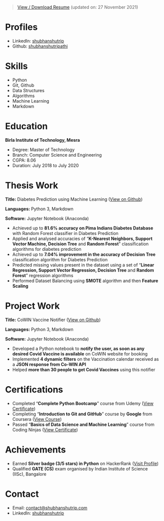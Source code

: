 >[View / Download Resume](/Documents/Shubhanshu%20Tripathi%20Resume.pdf) (updated on: 27 November 2021)

# Profiles
- LinkedIn: [shubhanshutrip](https://www.linkedin.com/in/shubhanshutrip)
- Github: [shubhanshutripathi](https://github.com/shubhanshutripathi)

# Skills
- Python
- Git, Github
- Data Structures
- Algorithms
- Machine Learning
- Markdown

# Education
**Birla Institute of Technology, Mesra**
- Degree: Master of Technology
- Branch: Computer Science and Engineering
- CGPA: 8.06
- Duration: July 2018 to July 2020

# Thesis Work

**Title:** Diabetes Prediction using Machine Learning ([View on Github](https://github.com/ShubhanshuTripathi/Diabetes-Prediction))

**Languages:** Python 3, Markdown

**Software:** Jupyter Notebook (Anaconda)
-	Achieved up to **81.6% accuracy on Pima Indians Diabetes Database** with Random Forest classifier in Diabetes Prediction
-	Applied and analysed accuracies of “**K-Nearest Neighbors, Support Vector Machine, Decision Tree** and **Random Forest**” classification algorithms for diabetes prediction
-	Achieved up to **7.04% improvement in the accuracy of Decision Tree** classification algorithm for Diabetes Prediction
-	Predicted missing values present in the dataset using a set of “**Linear Regression, Support Vector Regression, Decision Tree** and **Random Forest**” regression algorithms
- Performed Dataset Balancing using **SMOTE** algorithm and then **Feature Scaling**

# Project Work

**Title:** CoWIN Vaccine Notifier ([View on Github](https://github.com/ShubhanshuTripathi/CoWIN-Vaccine-Notifier))

**Languages:** Python 3, Markdown

**Software:** Jupyter Notebook (Anaconda)
- Developed a Python notebook to **notify the user, as soon as any desired Covid Vaccine is available** on CoWIN website for booking
- Implemented **4 dynamic filters** on the Vaccination calendar received as a **JSON response from Co-WIN API**
- Helped **more than 30 people to get Covid Vaccines** using this notifier

# Certifications
- Completed “**Complete Python Bootcamp**” course from Udemy ([View Certificate](https://ude.my/UC-8406f3da-58cb-4c48-ae37-acde960790fd))
- Completing “**Introduction to Git and GitHub**” course by **Google** from Coursera ([View Course](https://www.coursera.org/learn/introduction-git-github))
- Passed “**Basics of Data Science and Machine Learning**” course from Coding Ninjas ([View Certificate](https://students.codingninjas.com/verify/65b6af5ee928bb1c))

# Achievements
- Earned **Silver badge (3/5 stars) in Python** on HackerRank ([Visit Profile](https://www.hackerrank.com/shubhanshu_trip))
- Qualified **GATE (CS)** exam organised by Indian Institute of Science (IISc), Bangalore

# Contact
- Email: [contact@shubhanshutrip.com](mailto:contact@shubhanshutrip.com)
- LinkedIn: [shubhanshutrip](https://www.linkedin.com/in/shubhanshutrip)
